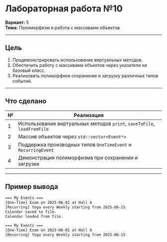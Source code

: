 # Лабораторная работа №10

**Вариант:** 5  
**Тема:** Полиморфизм и работа с массивами объектов

---

## Цель

1. Продемонстрировать использование виртуальных методов.
2. Обеспечить работу с массивами объектов через указатели на базовый класс.
3. Реализовать полиморфное сохранение и загрузку различных типов событий.

---

## Что сделано

| № | Реализация |
|---|------------|
| 1 | Использование виртуальных методов `print`, `saveToFile`, `loadFromFile` |
| 2 | Массив объектов через `std::vector<Event*>` |
| 3 | Поддержка производных типов `OneTimeEvent` и `RecurringEvent` |
| 4 | Демонстрация полиморфизма при сохранении и загрузке |

---

## Пример вывода

```bash
=== My Events ===
[One-Time] Exam on 2025-06-01 at Hall A
[Recurring] Yoga every Weekly starting from 2025-06-15
Calendar saved to file.
Calendar loaded from file.

=== My Events ===
[One-Time] Exam on 2025-06-01 at Hall A
[Recurring] Yoga every Weekly starting from 2025-06-15
